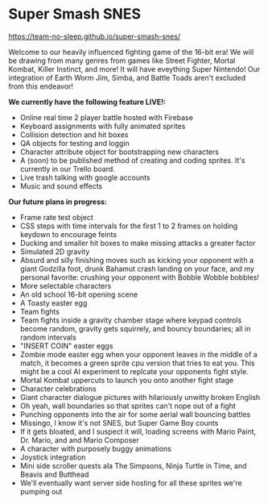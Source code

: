 # Super Smash SNES

https://team-no-sleep.github.io/super-smash-snes/

Welcome to our heavily influenced fighting game of the 16-bit era! We will be drawing from many genres from games like Street Fighter, Mortal Kombat, Killer Instinct, and more! It will have eveything Super Nintendo! Our integration of Earth Worm Jim, Simba, and Battle Toads aren't excluded from this endeavor!

**We currently have the following feature LIVE!:**

- Online real time 2 player battle hosted with Firebase
- Keyboard assignments with fully animated sprites
- Collision detection and hit boxes
- QA objects for testing and loggin
- Character attribute object for bootstrapping new characters
- A (soon) to be published method of creating and coding sprites. It's currently in our Trello board.
- Live trash talking with google accounts
- Music and sound effects

**Our future plans in progress:**

- Frame rate test object
- CSS steps with time intervals for the first 1 to 2 frames on holding keydown to encourage feints
- Ducking and smaller hit boxes to make missing attacks a greater factor
- Simulated 2D gravity
- Absurd and silly finishing moves such as kicking your opponent with a giant Godzilla foot, drunk Bahamut crash landing on your face, and   my personal favorite: crushing your opponent with Bobble Wobble bobbles!
- More selectable characters
- An old school 16-bit opening scene
- A Toasty easter egg
- Team fights
- Team fights inside a gravity chamber stage where keypad controls become random, gravity gets squirrely, and bouncy boundaries; all in     random intervals
- "INSERT COIN" easter eggs
- Zombie mode easter egg when your opponent leaves in the middle of a match, it becomes a green sprite cpu version that tries to eat         you. This might be a cool AI experiment to replcate your opponents fight style.
- Mortal Kombat uppercuts to launch you onto another fight stage
- Character celebrations
- Giant character dialogue pictures with hilariously unwitty broken English
- Oh yeah, wall boundaries so that sprites can't nope out of a fight
- Punching opponents into the air for some aerial wall bouncing battles
- Missingo, I know it's not SNES, but Super Game Boy counts
- If it gets bloated, and I suspect it will, loading screens with Mario Paint, Dr. Mario, and and Mario Composer
- A character with purposely buggy animations
- Joystick integration
- Mini side scroller quests ala The Simpsons, Ninja Turtle in Time, and Beavis and Butthead
- We'll eventually want server side hosting for all these sprites we're pumping out
